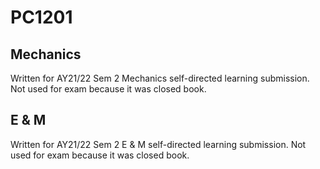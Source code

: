 # PC1201

## Mechanics

Written for AY21/22 Sem 2 Mechanics self-directed learning submission. Not used for exam because it was closed book.

## E & M

Written for AY21/22 Sem 2 E & M self-directed learning submission. Not used for exam because it was closed book.
